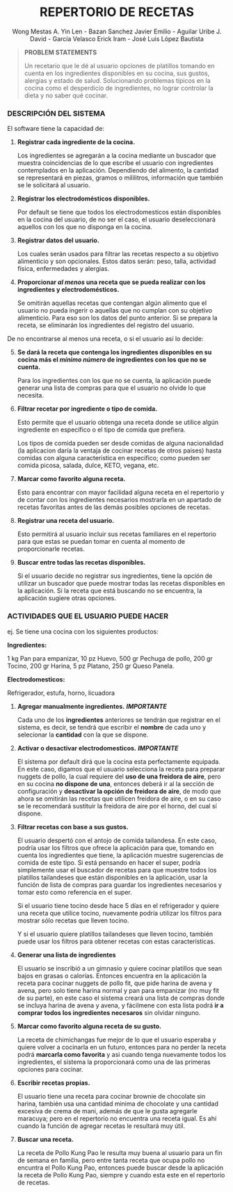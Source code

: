 <div align="center">
	
# **REPERTORIO DE RECETAS**
  
Wong Mestas A. Yin Len -  Bazan Sanchez Javier Emilio - Aguilar Uribe J. David  - García Velasco Erick Iram - José Luis López Bautista 

</div>
  
> <b>PROBLEM STATEMENTS</b>
	<div>
	Un recetario que le dé al usuario opciones de platillos tomando en cuenta en los ingredientes disponibles en su cocina, sus gustos, alergias y estado de salud. Solucionando problemas típicos en la cocina como el desperdicio de ingredientes, no lograr controlar la dieta y no saber qué cocinar. 
	<div>
	
 <div>
	
 ### DESCRIPCIÓN DEL SISTEMA
	
<div>	

El software tiene la capacidad de:
		    
1. **Registrar cada ingrediente de la cocina.**
   
	Los ingredientes se agregarán a la cocina mediante un buscador que muestra coincidencias de lo que escribe el usuario con ingredientes contemplados en la aplicación. Dependiendo del alimento, la cantidad se representará en piezas, gramos o mililitros, información que también se le solicitará al usuario.
	   
2. **Registrar los electrodomésticos disponibles.**
   
	Por default se tiene que todos los electrodomesticos están disponibles en la cocina del usuario, de no ser el caso, el usuario deseleccionará aquellos con los que no disponga en la cocina.
	
3. **Registrar datos del usuario.**
   
	Los cuales serán usados para filtrar las recetas respecto a su objetivo alimenticio y son opcionales. Estos datos serán: peso, talla, actividad física, enfermedades y alergias.

4. **Proporcionar ***al menos*** una receta que se pueda realizar con los ingredientes y electrodomésticos.**

	Se omitirán aquellas recetas que contengan algún alimento que el usuario no pueda ingerir o aquellas que no cumplan con su objetivo alimenticio. Para eso son los datos del punto anterior. Si se prepara la receta, se eliminarán los ingredientes del registro del usuario.

De no encontrarse al menos una receta, o si el usuario así lo decide:

5. **Se dará la receta que contenga los ingredientes disponibles en su cocina más el ***mínimo número*** de ingredientes con los que no se cuenta.**
   
   Para los ingredientes con los que no se cuenta, la aplicación puede generar una lista de compras para que el usuario no olvide lo que necesita.
	
6. **Filtrar recetar por  ingrediente o tipo de comida.**
   
 	 Esto permite que el usuario obtenga una receta donde se utilice algún ingrediente en específico o el tipo de comida que prefiera.
   
  	 Los tipos de comida pueden ser desde comidas de alguna nacionalidad (la aplicacion daría la ventaja de cocinar recetas de otros paises) hasta comidas con 	alguna caracteristica en especifico; como pueden ser comida picosa, salada, dulce, KETO, vegana, etc.
	
7. **Marcar como favorito alguna receta.**
	
 	Esto para encontrar con mayor facilidad alguna receta en el repertorio y de contar con los ingredientes necesarios mostrarla en un apartado de recetas 	   favoritas antes de las demás posibles opciones de recetas.
	
8. **Registrar una receta del usuario.**
    
	Esto permitirá al usuario incluir sus recetas familiares en el repertorio para que estas se puedan tomar en cuenta al momento de proporcionarle recetas. 
   
9. **Buscar entre todas las recetas disponibles.**
    
	Si el usuario decide no registrar sus ingredientes, tiene la opción de utilizar un buscador que puede mostrar todas las recetas disponibles en la aplicación. Si la receta que está buscando no se encuentra, la aplicación sugiere otras opciones.

</div>
</div>


<div>
		
### ACTIVIDADES QUE EL USUARIO PUEDE HACER

ej. Se tiene una cocina con los siguientes productos:

<div style="margin: 0 auto;">
	
<b>Ingredientes:</b>  

1 kg Pan para empanizar, 10 pz Huevo, 500 gr Pechuga de pollo, 200 gr Tocino, 200 gr Harina,  5 pz Platano, 250 gr Queso Panela.  

**Electrodomesticos:** 

Refrigerador, estufa, horno, licuadora 

</div>

1. **Agregar manualmente ingredientes.** ***IMPORTANTE***

	Cada uno de los **ingredientes** anteriores se tendrán que registrar  en el sistema, es decir, se tendrá que escribir el **nombre** de cada uno y selecionar la **cantidad** con la que se dispone.

2. **Activar o desactivar electrodomesticos.** ***IMPORTANTE***

   	El sistema por default dirá que la cocina esta perfectamente equipada. En este caso, digamos que el usuario selecciona la receta para preparar nuggets de pollo, la cual requiere del **uso de una freidora de aire**, pero en su cocina **no dispone de una**, entonces deberá ir al la sección de configuración y **desactivar la opción de freidora de aire**, de modo que ahora se omitirán las recetas que utilicen freidora de aire, o en su caso se le recomendará sustituir la freidora de aire por el horno, del cual sí dispone.
    
3. **Filtrar recetas con base a sus gustos.**

	El usuario despertó con el antojo de comida tailandesa. En este caso, podría usar los filtros que ofrece la aplicación para que, tomando en cuenta los ingredientes que tiene, la aplicación muestre sugerencias de comida de este tipo. Si está pensando en hacer el super, podría simplemente usar el buscador de recetas para que muestre todos los platillos tailandeses que están disponibles en la aplicación, usar la función de lista de compras para guardar los ingredientes necesarios y tomar esto como referencia en el super. 

	Si el usuario tiene tocino desde hace 5 días en el refrigerador y quiere una receta que utilice tocino, nuevamente podría utilizar los filtros para mostrar sólo recetas que lleven tocino. 

	Y si el usuario quiere platillos tailandeses que lleven tocino, también puede usar los filtros para obtener recetas con estas características.

   
4. **Generar una lista de ingredientes**

 	El usuario se inscribió a un gimnasio y quiere cocinar platillos que sean bajos en grasas o calorías. Entonces encuentra en la aplicación la receta para cocinar nuggets de pollo fit,  que pide harina de avena y avena, pero solo tiene harina normal y pan para empanizar (no muy fit de su parte), en este caso el sistema creará una lista de compras donde se incluya harina de avena y avena, y fácilmene con esta lista podrá **ir a comprar todos los ingredientes necesaros** sin olvidar ninguno.
   
5. **Marcar como favorito alguna receta de su gusto.**

   	La receta de chimichangas fue mejor de lo que el usuario esperaba y quiere volver a cocinarla en un futuro, entonces para no perder la receta podrá **marcarla como favorita** y asi cuando tenga nuevamente todos los ingredientes, el sistema la proporcionará como una de las primeras opciones para cocinar.
    
6. **Escribir recetas propias.**

 	El usuario tiene una receta para cocinar brownie de chocolate sin harina, también usa una cantidad minima de chocolate y una cantidad excesiva de crema de mani, además de que le gusta agregarle maracuya; pero en el repertorio no encuentra una receta igual. Es ahí cuando la función de agregar recetas le resultará muy útil.
 	

8. **Buscar una receta.**

 	La receta de Pollo Kung Pao le resulta muy buena al usuario para un fin de semana en familia, pero entre tanta receta que ocupa pollo no encuntra el Pollo Kung Pao, entonces puede buscar desde la aplicación la receta de Pollo Kung Pao, siempre y cuando esta este en el repertorio de recetas.


    

</div>
	

</div>  

  
